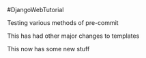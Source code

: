 #DjangoWebTutorial

Testing various methods of pre-commit

This has had other major changes to templates

This now has some new stuff
